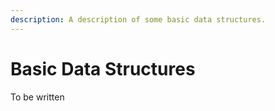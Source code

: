 ```yaml
---
description: A description of some basic data structures.
---
```


# Basic Data Structures

To be written

